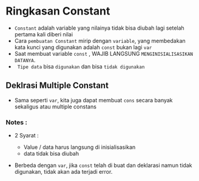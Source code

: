 # Ringkasan Constant

-   ```Constant``` adalah variable yang nilainya tidak bisa diubah lagi setelah pertama kali diberi nilai
-   Cara ```pembuatan Constant``` mirip dengan ```variable```, yang membedakan kata kunci yang digunakan adalah ```const``` bukan lagi ```var```
-   Saat membuat  variable ```const``` , WAJIB LANGSUNG ```MENGINISIALISASIKAN DATANYA```.
-   ``` Tipe data``` bisa ```digunakan``` dan bisa ```tidak digunakan```


## Deklrasi Multiple Constant

-   Sama seperti ```var```, kita juga dapat membuat 
```cons``` secara banyak sekaligus atau multiple constans


### Notes :
-   2 Syarat :
    -   Value / data harus langsung di inisialisasikan
    -   data tidak bisa diubah  

-   Berbeda dengan ```var```, jika ```const``` telah di buat dan deklarasi namun tidak digunakan, tidak akan ada terjadi error. 